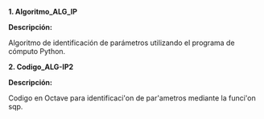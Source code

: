 **1. Algoritmo_ALG_IP**

**Descripción:**

Algoritmo de identificación de parámetros utilizando el programa de cómputo Python.

**2. Codigo_ALG-IP2**

**Descripción:**

Codigo en Octave para identificaci\'on de par\'ametros mediante la funci\'on sqp.
